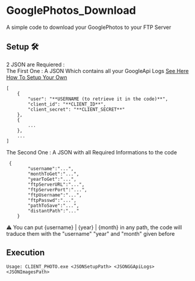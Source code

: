 # GooglePhotos_Download

A simple code to download your GooglePhotos to your FTP Server

## Setup 🛠️

2 JSON are Requiered :  
The First One : A JSON Which contains all your GoogleApi Logs [See Here How To Setup Your Own](https://support.google.com/googleapi/answer/6158862?hl=en)
``` 
[
    {
        "user": "**USERNAME (to retrieve it in the code)**",
        "client_id": "**CLIENT_ID**",
        "client_secret": "**CLIENT_SECRET**"
    },
    {
        ...
    },
    ...
]
``` 

The Second One : A JSON with all Required Informations to the code
```
 {
        "username":"...",
        "monthToGet":"...",
        "yearToGet":"...",
        "ftpServerURL":"...",
        "ftpServerPort":"...",
        "ftpUsername":"...",
        "ftpPasswd":"...",
        "pathToSave":"...",
        "distantPath":"..."
    }
```

⚠️ You can put {username} | {year} | {month} in any path, the code will traduce them with the "username" "year" and "month" given before

## Execution 

```Usage: CLIENT_PHOTO.exe <JSONSetupPath> <JSONGGApiLogs> <JSONImagesPath>```